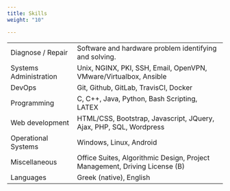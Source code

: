 ```yaml
---
title: Skills
weight: "10"

---
```

<table class="tableres">
   <tbody>
      <tr>
         <td>Diagnose / Repair</td>
         <td>Software and hardware problem identifying and solving.</td>
      </tr>
      <tr>
         <td>Systems Administration</td>
         <td>Unix, NGINX, PKI, SSH, Email, OpenVPN, VMware/Virtualbox, Ansible</td>
      </tr>
      <tr>
         <td>DevOps</td>
         <td>Git, Github, GitLab, TravisCI, Docker</td>
      </tr>
      <tr>
         <td>Programming</td>
         <td>C, C++, Java, Python, Bash Scripting, LATEX</td>
      </tr>
      <tr>
         <td>Web development</td>
         <td>HTML/CSS, Bootstrap, Javascript, JQuery, Ajax, PHP, SQL, Wordpress</td>
      </tr>
      <tr>
         <td>Operational Systems</td>
         <td>Windows, Linux, Android</td>
      </tr>
      <tr>
         <td>Miscellaneous</td>
         <td>Office Suites, Algorithmic Design, Project Management, Driving License (B)</td>
      </tr>
      <tr>
         <td>Languages</td>
         <td>Greek (native), English</td>
      </tr>
   </tbody>
</table>